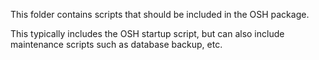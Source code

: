 This folder contains scripts that should be included in the OSH package.

This typically includes the OSH startup script, but can also include maintenance scripts such as database backup, etc.
